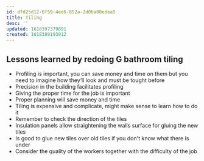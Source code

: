 ```yaml
---
id: dfd25d12-6f59-4ee6-852a-2d0ba00edea5
title: Tiling
desc: ''
updated: 1618397379891
created: 1618389193912
---
```


## Lessons learned by redoing G bathroom tiling

- Profiling is important, you can save money and time on them but you need to imagine how they’ll look and must be tought before
- Precision in the building facilitates profiling
- Giving the proper time for the job is important
- Proper planning will save money and time
- Tiling is expensive and complicate, might make sense to learn how to do it
- Remember to check the direction of the tiles
- Insulation panels allow straightening the walls surface for gluing the new tiles
- Is good to glue new tiles over old tiles if you don't know what there is under
- Consider the quality of the workers together with the difficulty of the job



